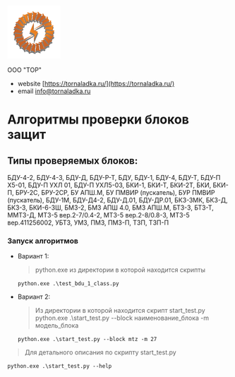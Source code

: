 ![tor_logo_small.svg](tor_logo_small.svg)

ООО "ТОР"

+ website [https://tornaladka.ru/](https://tornaladka.ru/)
+ email [info@tornaladka.ru](info@tornaladka.ru)


[//]: # (![python 3.9.8 x32]&#40;https://img.shields.io/pypi/v/:test_stand_py&#41;)

# Алгоритмы проверки блоков защит 

## Типы проверяемых блоков:
БДУ-4-2, БДУ-4-3, БДУ-Д, БДУ-Р-Т, БДУ, БДУ-1, БДУ-4, БДУ-Т, БДУ-П Х5-01, БДУ-П УХЛ 01, БДУ-П УХЛ5-03, БКИ-1, БКИ-Т, БКИ-2Т, БКИ, БКИ-П, БРУ-2С, БРУ-2СР, БУ АПШ.М, БУ ПМВИР (пускатель), БУР ПМВИР (пускатель), БДУ-1М, БДУ-Д4-2, БДУ-Д.01, БДУ-ДР.01, БКЗ-ЗМК, БКЗ-Д, БКЗ-З, БКИ-6-3Ш, БМЗ-2, БМЗ АПШ 4.0, БМЗ АПШ.М, БТЗ-3, БТЗ-Т, ММТЗ-Д, МТЗ-5 вер.2-7/0.4-2, МТЗ-5 вер.2-8/0.8-3, МТЗ-5 вер.411256002, УБТЗ, УМЗ, ПМЗ, ПМЗ-П, ТЗП, ТЗП-П

### Запуск алгоритмов
+ Вариант 1:
  > python.exe из директории в которой находится скрипты
  ```commandline
  python.exe .\test_bdu_1_class.py
  ```
+ Вариант 2:
  > Из директории в которой находится скрипт start_test.py 
  > python.exe .\start_test.py --block наименование_блока -m модель_блока
  ```commandline
  python.exe .\start_test.py --block mtz -m 27
  ```
> Для детального описания по скрипту start_test.py 
```commandline
python.exe .\start_test.py --help
```
